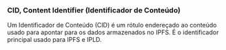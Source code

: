 ### CID, Content Identifier (Identificador de Conteúdo)

Um Identificador de Conteúdo (CID) é um rótulo endereçado ao conteúdo usado para apontar para os dados armazenados no IPFS. É o identificador principal usado para IPFS e IPLD.
